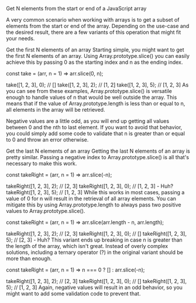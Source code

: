 Get N elements from the start or end of a JavaScript array

A very common scenario when working with arrays is to get a subset of elements from the start or end of the array. Depending on the use-case and the desired result, there are a few variants of this operation that might fit your needs.

Get the first N elements of an array
Starting simple, you might want to get the first N elements of an array. Using Array.prototype.slice() you can easily achieve this by passing 0 as the starting index and n as the ending index.

const take = (arr, n = 1) => arr.slice(0, n);

take([1, 2, 3], 0); // []
take([1, 2, 3], 2); // [1, 2]
take([1, 2, 3], 5); // [1, 2, 3]
As you can see from these examples, Array.prototype.slice() is versatile enough to handle values of n that would be well outside the array. This means that if the value of Array.prototype.length is less than or equal to n, all elements in the array will be retrieved.

Negative values are a little odd, as you will end up getting all values between 0 and the nth to last element. If you want to avoid that behavior, you could simply add some code to validate that n is greater than or equal to 0 and throw an error otherwise.

Get the last N elements of an array
Getting the last N elements of an array is pretty similar. Passing a negative index to Array.prototype.slice() is all that's necessary to make this work.

const takeRight = (arr, n = 1) => arr.slice(-n);

takeRight([1, 2, 3], 2); // [2, 3]
takeRight([1, 2, 3], 0); // [1, 2, 3] - Huh?
takeRight([1, 2, 3], 5); // [1, 2, 3]
While this works in most cases, passing a value of 0 for n will result in the retrieval of all array elements. You can mitigate this by using Array.prototype.length to always pass two positive values to Array.prototype.slice().

const takeRight = (arr, n = 1) => arr.slice(arr.length - n, arr.length);

takeRight([1, 2, 3], 2); // [2, 3]
takeRight([1, 2, 3], 0); // []
takeRight([1, 2, 3], 5); // [2, 3] - Huh?
This variant ends up breaking in case n is greater than the length of the array, which isn't great. Instead of overly complex solutions, including a ternary operator (?) in the original variant should be more than enough.

const takeRight = (arr, n = 1) => n === 0 ? [] : arr.slice(-n);

takeRight([1, 2, 3], 2); // [2, 3]
takeRight([1, 2, 3], 0); // []
takeRight([1, 2, 3], 5); // [1, 2, 3]
Again, negative values will result in an odd behavior, so you might want to add some validation code to prevent that.

